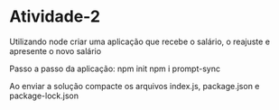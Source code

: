 # Atividade-2
Utilizando node criar uma aplicação que recebe o salário, o reajuste e apresente o novo salário

Passo a passo da aplicação: 
npm init 
npm i prompt-sync

Ao enviar a solução compacte os arquivos index.js, package.json e package-lock.json
